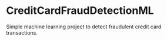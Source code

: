 # CreditCardFraudDetectionML
Simple machine learning project to detect fraudulent credit card transactions.
